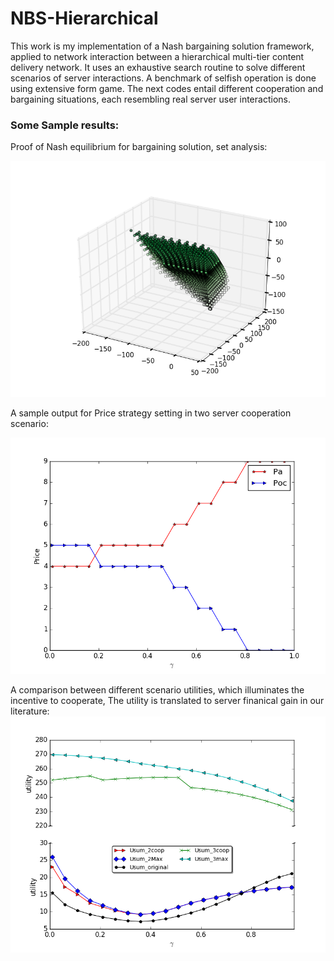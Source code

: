 # NBS-Hierarchical
This work is my implementation of a Nash bargaining solution framework, applied to 
network interaction between a hierarchical multi-tier content delivery network.
It uses an exhaustive search routine to solve different scenarios of server interactions.
A benchmark of selfish operation is done using extensive form game.
The next codes entail different cooperation and bargaining situations, each resembling 
real server user interactions.

### Some Sample results: 

Proof of Nash equilibrium for bargaining solution, set analysis:

![alt text](https://github.com/Danii-Sh/NBS-Hierarchical/blob/060ee4d41c2746476987b346c5885c8a311c5c4e/set%20three%20server.png)

A sample output for Price strategy setting in two server cooperation scenario:

![alt text](https://github.com/Danii-Sh/NBS-Hierarchical/blob/060ee4d41c2746476987b346c5885c8a311c5c4e/Result-cooporat%20strategy-price.png)

A comparison between different scenario utilities, which illuminates the incentive to cooperate, 
The utility is translated to server finanical gain in our literature:
![alt text](https://github.com/Danii-Sh/NBS-Hierarchical/blob/060ee4d41c2746476987b346c5885c8a311c5c4e/usum_new.png)
